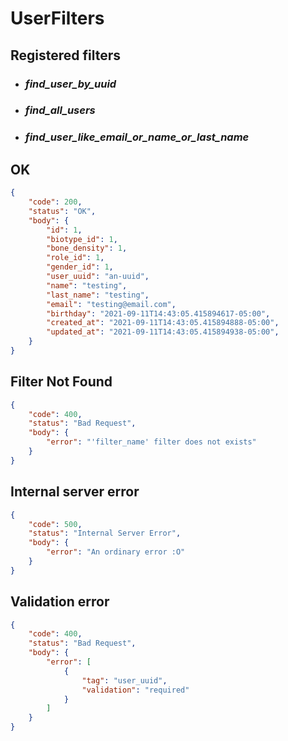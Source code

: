 # UserFilters

## Registered filters

- ### _find_user_by_uuid_

- ### _find_all_users_

- ### _find_user_like_email_or_name_or_last_name_

## OK

```JSON
{
    "code": 200,
    "status": "OK",
    "body": {
        "id": 1,
        "biotype_id": 1,
        "bone_density": 1,
        "role_id": 1,
        "gender_id": 1,
        "user_uuid": "an-uuid",
        "name": "testing",
        "last_name": "testing",
        "email": "testing@email.com",
        "birthday": "2021-09-11T14:43:05.415894617-05:00",
        "created_at": "2021-09-11T14:43:05.415894888-05:00",
        "updated_at": "2021-09-11T14:43:05.415894938-05:00",
    }
}
```

## Filter Not Found

```JSON
{
    "code": 400,
    "status": "Bad Request",
    "body": {
        "error": "'filter_name' filter does not exists"
    }
}
```

## Internal server error

```JSON
{
    "code": 500,
    "status": "Internal Server Error",
    "body": {
        "error": "An ordinary error :O"
    }
}
```

## Validation error

```JSON
{
    "code": 400,
    "status": "Bad Request",
    "body": {
        "error": [
            {
                "tag": "user_uuid",
                "validation": "required"
            }
        ]
    }
}
```
